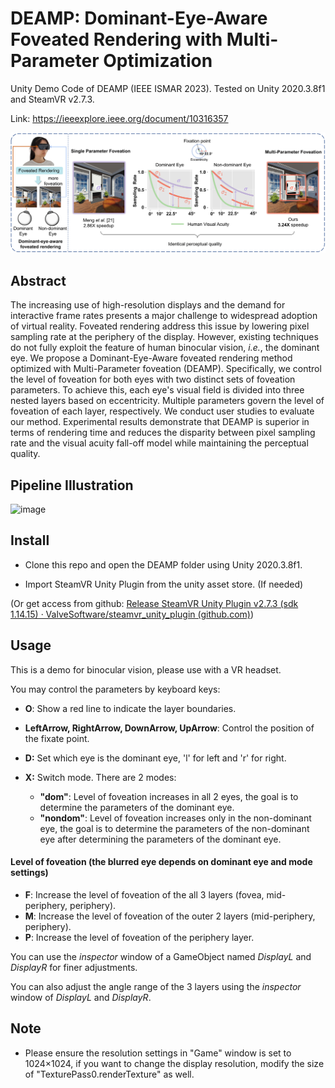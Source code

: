 # DEAMP: Dominant-Eye-Aware Foveated Rendering with Multi-Parameter Optimization

Unity Demo Code of DEAMP (IEEE ISMAR 2023). Tested on Unity 2020.3.8f1 and SteamVR v2.7.3.

Link: https://ieeexplore.ieee.org/document/10316357

![image](src/teaser.png)

## Abstract

The increasing use of high-resolution displays and the demand for interactive frame rates presents a major challenge to widespread adoption of virtual reality. Foveated rendering address this issue by lowering pixel sampling rate at the periphery of the display. However, existing techniques do not fully exploit the feature of human binocular vision, *i.e.*, the dominant eye. We propose a Dominant-Eye-Aware foveated rendering method optimized with Multi-Parameter foveation (DEAMP). Specifically, we control the level of foveation for both eyes with two distinct sets of foveation parameters. To achieve this, each eye's visual field is divided into three nested layers based on eccentricity. Multiple parameters govern the level of foveation of each layer, respectively. We conduct user studies to evaluate our method. Experimental results demonstrate that DEAMP is superior in terms of rendering time and reduces the disparity between pixel sampling rate and the visual acuity fall-off model while maintaining the perceptual quality.

## Pipeline Illustration

![image](src/overview.png)

## Install

* Clone this repo and open the DEAMP folder using Unity 2020.3.8f1.

* Import SteamVR Unity Plugin from the unity asset store. (If needed)

(Or get access from github: [Release SteamVR Unity Plugin v2.7.3 (sdk 1.14.15) · ValveSoftware/steamvr_unity_plugin (github.com)](https://github.com/ValveSoftware/steamvr_unity_plugin/releases/tag/2.7.3))

## Usage

This is a demo for binocular vision, please use with a VR headset. 

You may control the parameters by keyboard keys:

* **O**: Show a red line to indicate the layer boundaries.
* **LeftArrow, RightArrow, DownArrow, UpArrow**: Control the position of the fixate point.

* **D:** Set which eye is the dominant eye, 'l' for left and 'r' for right.
* **X:** Switch mode. There are 2 modes:
  * **"dom"**: Level of foveation increases in all 2 eyes, the goal is to determine the parameters of the dominant eye.
  * **"nondom"**: Level of foveation increases only in the non-dominant eye, the goal is to determine the parameters of the non-dominant eye after determining the parameters of the dominant eye.

#### Level of foveation (the blurred eye depends on dominant eye and mode settings)

* **F**: Increase the level of foveation of the all 3 layers (fovea, mid-periphery, periphery).
* **M**: Increase the level of foveation of the outer 2 layers (mid-periphery, periphery).
* **P**: Increase the level of foveation of the periphery layer.

You can use the *inspector* window of a GameObject named *DisplayL* and *DisplayR* for finer adjustments.

You can also adjust the angle range of the 3 layers using the *inspector* window of *DisplayL* and *DisplayR*.

## Note

* Please ensure the resolution settings in "Game" window is set to 1024×1024, if you want to change the display resolution, modify the size of "TexturePass0.renderTexture" as well.
